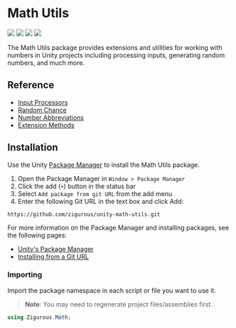 # Math Utils

[![](https://img.shields.io/badge/github-repo-blue?logo=github)](https://github.com/zigurous/unity-math-utils)
[![](https://img.shields.io/github/package-json/v/zigurous/unity-math-utils)](https://github.com/zigurous/unity-math-utils/releases)
[![](https://img.shields.io/badge/docs-link-success)](https://docs.zigurous.com/com.zigurous.math)
[![](https://img.shields.io/github/license/zigurous/unity-math-utils)](https://github.com/zigurous/unity-math-utils/blob/main/LICENSE.md)

The Math Utils package provides extensions and utilities for working with numbers in Unity projects including processing inputs, generating random numbers, and much more.

## Reference

- [Input Processors](https://docs.zigurous.com/com.zigurous.math/manual/processors.html)
- [Random Chance](https://docs.zigurous.com/com.zigurous.math/manual/chance.html)
- [Number Abbreviations](https://docs.zigurous.com/com.zigurous.math/manual/abbreviations.html)
- [Extension Methods](https://docs.zigurous.com/com.zigurous.math/manual/extensions.html)

## Installation

Use the Unity [Package Manager](https://docs.unity3d.com/Manual/upm-ui.html) to install the Math Utils package.

1. Open the Package Manager in `Window > Package Manager`
2. Click the add (`+`) button in the status bar
3. Select `Add package from git URL` from the add menu
4. Enter the following Git URL in the text box and click Add:

```http
https://github.com/zigurous/unity-math-utils.git
```

For more information on the Package Manager and installing packages, see the following pages:

- [Unity's Package Manager](https://docs.unity3d.com/Manual/Packages.html)
- [Installing from a Git URL](https://docs.unity3d.com/Manual/upm-ui-giturl.html)

### Importing

Import the package namespace in each script or file you want to use it.

> **Note**: You may need to regenerate project files/assemblies first.

```csharp
using Zigurous.Math;
```
